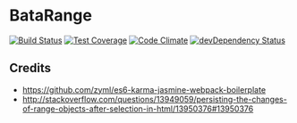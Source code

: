 # BataRange
[![Build Status](https://travis-ci.org/daneryl/batarange.svg?branch=master)](https://travis-ci.org/daneryl/batarange)
[![Test Coverage](https://codeclimate.com/github/daneryl/batarange/badges/coverage.svg)](https://codeclimate.com/github/daneryl/batarange/coverage)
[![Code Climate](https://codeclimate.com/github/daneryl/batarange/badges/gpa.svg)](https://codeclimate.com/github/daneryl/batarange)
[![devDependency Status](https://david-dm.org/daneryl/batarange/dev-status.svg)](https://david-dm.org/daneryl/batarange#info=devDependencies)

## Credits
* https://github.com/zyml/es6-karma-jasmine-webpack-boilerplate
* http://stackoverflow.com/questions/13949059/persisting-the-changes-of-range-objects-after-selection-in-html/13950376#13950376

